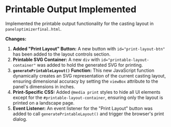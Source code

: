 # Printable Output Implemented

Implemented the printable output functionality for the casting layout in `paneloptimizerfinal.html`.

**Changes:**

1.  **Added "Print Layout" Button:** A new button with `id="print-layout-btn"` has been added to the layout controls section.
2.  **Printable SVG Container:** A new `div` with `id="printable-layout-container"` was added to hold the generated SVG for printing.
3.  **`generatePrintableLayout()` Function:** This new JavaScript function dynamically creates an SVG representation of the current casting layout, ensuring dimensional accuracy by setting the `viewBox` attribute to the panel's dimensions in inches.
4.  **Print-Specific CSS:** Added `@media print` styles to hide all UI elements except for the `#printable-layout-container`, ensuring only the layout is printed on a landscape page.
5.  **Event Listener:** An event listener for the "Print Layout" button was added to call `generatePrintableLayout()` and trigger the browser's print dialog.